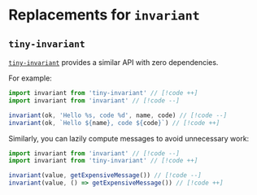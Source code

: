 # Replacements for `invariant`

## `tiny-invariant`

[`tiny-invariant`](https://github.com/alexreardon/tiny-invariant) provides a similar API with zero dependencies.

For example:

```ts
import invariant from 'tiny-invariant' // [!code ++]
import invariant from 'invariant' // [!code --]

invariant(ok, 'Hello %s, code %d', name, code) // [!code --]
invariant(ok, `Hello ${name}, code ${code}`) // [!code ++]
```

Similarly, you can lazily compute messages to avoid unnecessary work:

```ts
import invariant from 'invariant' // [!code --]
import invariant from 'tiny-invariant' // [!code ++]

invariant(value, getExpensiveMessage()) // [!code --]
invariant(value, () => getExpensiveMessage()) // [!code ++]
```
